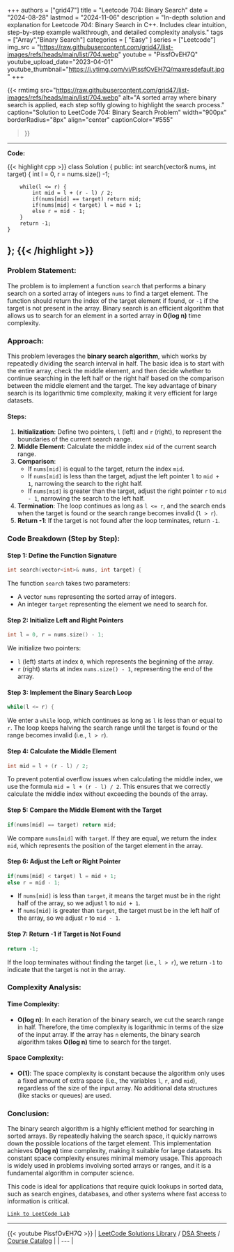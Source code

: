 
+++
authors = ["grid47"]
title = "Leetcode 704: Binary Search"
date = "2024-08-28"
lastmod = "2024-11-06"
description = "In-depth solution and explanation for Leetcode 704: Binary Search in C++. Includes clear intuition, step-by-step example walkthrough, and detailed complexity analysis."
tags = ["Array","Binary Search"]
categories = [
    "Easy"
]
series = ["Leetcode"]
img_src = "https://raw.githubusercontent.com/grid47/list-images/refs/heads/main/list/704.webp"
youtube = "PissfOvEH7Q"
youtube_upload_date="2023-04-01"
youtube_thumbnail="https://i.ytimg.com/vi/PissfOvEH7Q/maxresdefault.jpg"
+++


{{< rmtimg 
    src="https://raw.githubusercontent.com/grid47/list-images/refs/heads/main/list/704.webp" 
    alt="A sorted array where binary search is applied, each step softly glowing to highlight the search process."
    caption="Solution to LeetCode 704: Binary Search Problem"
    width="900px"
    borderRadius="8px"
    align="center" 
    captionColor="#555"
>}}
---
**Code:**

{{< highlight cpp >}}
class Solution {
public:
    int search(vector<int>& nums, int target) {
        int l = 0, r = nums.size() -1;
        
        while(l <= r) {
            int mid = l + (r - l) / 2;
            if(nums[mid] == target) return mid;
            if(nums[mid] < target) l = mid + 1;
            else r = mid - 1;
        }
        return -1;
    }
};
{{< /highlight >}}
---

### Problem Statement:
The problem is to implement a function `search` that performs a binary search on a sorted array of integers `nums` to find a target element. The function should return the index of the target element if found, or `-1` if the target is not present in the array. Binary search is an efficient algorithm that allows us to search for an element in a sorted array in **O(log n)** time complexity.

### Approach:
This problem leverages the **binary search algorithm**, which works by repeatedly dividing the search interval in half. The basic idea is to start with the entire array, check the middle element, and then decide whether to continue searching in the left half or the right half based on the comparison between the middle element and the target. The key advantage of binary search is its logarithmic time complexity, making it very efficient for large datasets.

#### Steps:
1. **Initialization**: Define two pointers, `l` (left) and `r` (right), to represent the boundaries of the current search range.
2. **Middle Element**: Calculate the middle index `mid` of the current search range.
3. **Comparison**:
   - If `nums[mid]` is equal to the target, return the index `mid`.
   - If `nums[mid]` is less than the target, adjust the left pointer `l` to `mid + 1`, narrowing the search to the right half.
   - If `nums[mid]` is greater than the target, adjust the right pointer `r` to `mid - 1`, narrowing the search to the left half.
4. **Termination**: The loop continues as long as `l <= r`, and the search ends when the target is found or the search range becomes invalid (`l > r`).
5. **Return -1**: If the target is not found after the loop terminates, return `-1`.

### Code Breakdown (Step by Step):

#### Step 1: Define the Function Signature
```cpp
int search(vector<int>& nums, int target) {
```
The function `search` takes two parameters:
- A vector `nums` representing the sorted array of integers.
- An integer `target` representing the element we need to search for.

#### Step 2: Initialize Left and Right Pointers
```cpp
int l = 0, r = nums.size() - 1;
```
We initialize two pointers:
- `l` (left) starts at index `0`, which represents the beginning of the array.
- `r` (right) starts at index `nums.size() - 1`, representing the end of the array.

#### Step 3: Implement the Binary Search Loop
```cpp
while(l <= r) {
```
We enter a `while` loop, which continues as long as `l` is less than or equal to `r`. The loop keeps halving the search range until the target is found or the range becomes invalid (i.e., `l > r`).

#### Step 4: Calculate the Middle Element
```cpp
int mid = l + (r - l) / 2;
```
To prevent potential overflow issues when calculating the middle index, we use the formula `mid = l + (r - l) / 2`. This ensures that we correctly calculate the middle index without exceeding the bounds of the array.

#### Step 5: Compare the Middle Element with the Target
```cpp
if(nums[mid] == target) return mid;
```
We compare `nums[mid]` with `target`. If they are equal, we return the index `mid`, which represents the position of the target element in the array.

#### Step 6: Adjust the Left or Right Pointer
```cpp
if(nums[mid] < target) l = mid + 1;
else r = mid - 1;
```
- If `nums[mid]` is less than `target`, it means the target must be in the right half of the array, so we adjust `l` to `mid + 1`.
- If `nums[mid]` is greater than `target`, the target must be in the left half of the array, so we adjust `r` to `mid - 1`.

#### Step 7: Return -1 if Target is Not Found
```cpp
return -1;
```
If the loop terminates without finding the target (i.e., `l > r`), we return `-1` to indicate that the target is not in the array.

### Complexity Analysis:

#### Time Complexity:
- **O(log n)**: In each iteration of the binary search, we cut the search range in half. Therefore, the time complexity is logarithmic in terms of the size of the input array. If the array has `n` elements, the binary search algorithm takes **O(log n)** time to search for the target.

#### Space Complexity:
- **O(1)**: The space complexity is constant because the algorithm only uses a fixed amount of extra space (i.e., the variables `l`, `r`, and `mid`), regardless of the size of the input array. No additional data structures (like stacks or queues) are used.

### Conclusion:

The binary search algorithm is a highly efficient method for searching in sorted arrays. By repeatedly halving the search space, it quickly narrows down the possible locations of the target element. This implementation achieves **O(log n)** time complexity, making it suitable for large datasets. Its constant space complexity ensures minimal memory usage. This approach is widely used in problems involving sorted arrays or ranges, and it is a fundamental algorithm in computer science. 

This code is ideal for applications that require quick lookups in sorted data, such as search engines, databases, and other systems where fast access to information is critical.

[`Link to LeetCode Lab`](https://leetcode.com/problems/binary-search/description/)

---
{{< youtube PissfOvEH7Q >}}
| [LeetCode Solutions Library](https://grid47.xyz/leetcode/) / [DSA Sheets](https://grid47.xyz/sheets/) / [Course Catalog](https://grid47.xyz/courses/) |
| --- |

